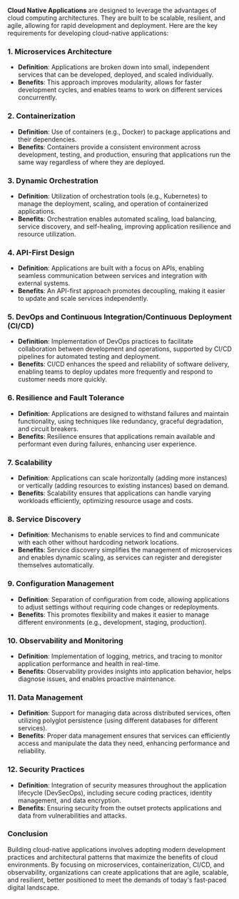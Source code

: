 **Cloud Native Applications** are designed to leverage the advantages of cloud computing architectures. They are built to be scalable, resilient, and agile, allowing for rapid development and deployment. Here are the key requirements for developing cloud-native applications:

### 1. **Microservices Architecture**
- **Definition**: Applications are broken down into small, independent services that can be developed, deployed, and scaled individually.
- **Benefits**: This approach improves modularity, allows for faster development cycles, and enables teams to work on different services concurrently.

### 2. **Containerization**
- **Definition**: Use of containers (e.g., Docker) to package applications and their dependencies.
- **Benefits**: Containers provide a consistent environment across development, testing, and production, ensuring that applications run the same way regardless of where they are deployed.

### 3. **Dynamic Orchestration**
- **Definition**: Utilization of orchestration tools (e.g., Kubernetes) to manage the deployment, scaling, and operation of containerized applications.
- **Benefits**: Orchestration enables automated scaling, load balancing, service discovery, and self-healing, improving application resilience and resource utilization.

### 4. **API-First Design**
- **Definition**: Applications are built with a focus on APIs, enabling seamless communication between services and integration with external systems.
- **Benefits**: An API-first approach promotes decoupling, making it easier to update and scale services independently.

### 5. **DevOps and Continuous Integration/Continuous Deployment (CI/CD)**
- **Definition**: Implementation of DevOps practices to facilitate collaboration between development and operations, supported by CI/CD pipelines for automated testing and deployment.
- **Benefits**: CI/CD enhances the speed and reliability of software delivery, enabling teams to deploy updates more frequently and respond to customer needs more quickly.

### 6. **Resilience and Fault Tolerance**
- **Definition**: Applications are designed to withstand failures and maintain functionality, using techniques like redundancy, graceful degradation, and circuit breakers.
- **Benefits**: Resilience ensures that applications remain available and performant even during failures, enhancing user experience.

### 7. **Scalability**
- **Definition**: Applications can scale horizontally (adding more instances) or vertically (adding resources to existing instances) based on demand.
- **Benefits**: Scalability ensures that applications can handle varying workloads efficiently, optimizing resource usage and costs.

### 8. **Service Discovery**
- **Definition**: Mechanisms to enable services to find and communicate with each other without hardcoding network locations.
- **Benefits**: Service discovery simplifies the management of microservices and enables dynamic scaling, as services can register and deregister themselves automatically.

### 9. **Configuration Management**
- **Definition**: Separation of configuration from code, allowing applications to adjust settings without requiring code changes or redeployments.
- **Benefits**: This promotes flexibility and makes it easier to manage different environments (e.g., development, staging, production).

### 10. **Observability and Monitoring**
- **Definition**: Implementation of logging, metrics, and tracing to monitor application performance and health in real-time.
- **Benefits**: Observability provides insights into application behavior, helps diagnose issues, and enables proactive maintenance.

### 11. **Data Management**
- **Definition**: Support for managing data across distributed services, often utilizing polyglot persistence (using different databases for different services).
- **Benefits**: Proper data management ensures that services can efficiently access and manipulate the data they need, enhancing performance and reliability.

### 12. **Security Practices**
- **Definition**: Integration of security measures throughout the application lifecycle (DevSecOps), including secure coding practices, identity management, and data encryption.
- **Benefits**: Ensuring security from the outset protects applications and data from vulnerabilities and attacks.

### Conclusion

Building cloud-native applications involves adopting modern development practices and architectural patterns that maximize the benefits of cloud environments. By focusing on microservices, containerization, CI/CD, and observability, organizations can create applications that are agile, scalable, and resilient, better positioned to meet the demands of today's fast-paced digital landscape.
